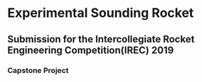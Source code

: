 # Experimental Sounding Rocket
## Submission for the Intercollegiate Rocket Engineering Competition(IREC) 2019
### Capstone Project
